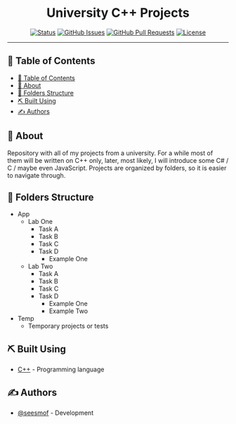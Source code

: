 <h1 align="center">University C++ Projects</h1>

<div align="center">

[![Status](https://img.shields.io/badge/status-active-success.svg)]()
[![GitHub Issues](https://img.shields.io/github/issues/seesmof/The-Documentation-Compendium.svg)](https://github.com/seesmof/university/issues)
[![GitHub Pull Requests](https://img.shields.io/github/issues-pr/seesmof/The-Documentation-Compendium.svg)](https://github.com/seesmof/university/pulls)
[![License](https://img.shields.io/badge/license-MIT-blue.svg)](./LICENSE)

</div>

---

## 📝 Table of Contents

- [📝 Table of Contents](#-table-of-contents)
- [🧐 About <a name = "about"></a>](#-about-)
- [📂 Folders Structure <a name = "built_using"></a>](#-folders-structure-)
- [⛏️ Built Using <a name = "built_using"></a>](#️-built-using-)
- [✍️ Authors <a name = "authors"></a>](#️-authors-)

## 🧐 About <a name = "about"></a>

Repository with all of my projects from a university. For a while most of them will be written on C++ only, later, most likely, I will introduce some C# / C / maybe even JavaScript. Projects are organized by folders, so it is easier to navigate through.

## 📂 Folders Structure <a name = "built_using"></a>

- App
  - Lab One
    - Task A
    - Task B
    - Task C
    - Task D
      - Example One
  - Lab Two
    - Task A
    - Task B
    - Task C
    - Task D
      - Example One
      - Example Two
- Temp
  - Temporary projects or tests

## ⛏️ Built Using <a name = "built_using"></a>

- [C++](https://cplusplus.com/) - Programming language

## ✍️ Authors <a name = "authors"></a>

- [@seesmof](https://github.com/seesmof) - Development
